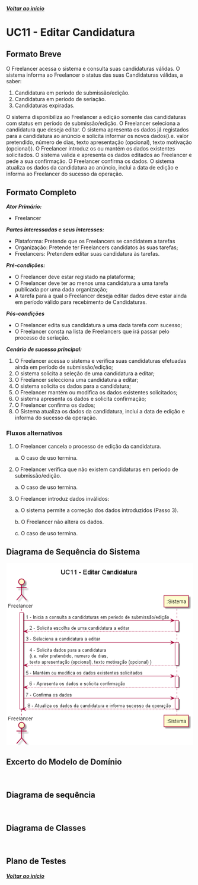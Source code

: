 ##### [Voltar ao início](https://github.com/blestonbandeiraUPSKILL/upskill_java1_labprg_grupo2/tree/main/README.md)

# UC11 - Editar Candidatura


## Formato Breve

O Freelancer acessa o sistema e consulta suas candidaturas válidas. O sistema informa ao Freelancer o status das suas Candidaturas válidas, a saber: 
1. Candidatura em período de submissão/edição.
2. Candidatura em período de seriação.
3. Candidaturas expiradas.

O sistema disponibiliza ao Freelancer a edição somente das candidaturas
com status em período de submissão/edição. O Freelancer seleciona a candidatura que deseja editar. O sistema apresenta os dados já registados para a candidatura ao anúncio e solicita informar os novos dados(i.e. valor pretendido, número de dias, texto apresentação (opcional), texto motivação (opcional)). O Freelancer introduz os ou mantém os dados existentes solicitados. O sistema valida e apresenta os dados editados
ao Freelancer e pede a sua confirmação. O Freelancer confirma os dados. O sistema atualiza os dados da candidatura ao anúncio, inclui a data de edição e informa ao Freelancer do sucesso da operação.

## Formato Completo

**_Ator Primário:_**

- Freelancer

**_Partes interessadas e seus interesses:_**

- Plataforma: Pretende que os Freelancers se candidatem a tarefas
- Organização: Pretende ter Freelancers candidatos às suas tarefas;
- Freelancers: Pretendem editar suas candidatura às tarefas.

**_Pré-condições:_**

- O Freelancer deve estar registado na plataforma;
- O Freelancer deve ter ao menos uma candidatura a uma tarefa publicada por uma dada organização;
- A tarefa para a qual o Freelancer deseja editar dados deve estar ainda em período válido para recebimento de Candidaturas.

**_Pós-condições_**

- O Freelancer edita sua candidatura a uma dada tarefa com sucesso;
- O Freelancer consta na lista de Freelancers que irá passar pelo processo de seriação.

**_Cenário de sucesso principal:_**

1. O Freelancer acessa o sistema e verifica suas candidaturas efetuadas ainda em período de submissão/edição;
2. O sistema solicita a seleção de uma candidatura a editar;
3. O Freelancer selecciona uma candidatura a editar;
4. O sistema solicita os dados para a candidatura; 
5. O Freelancer mantém ou modifica os dados existentes solicitados;
6. O sistema apresenta os dados e solicita confirmação;
7. O Freelancer confirma os dados;
8. O Sistema atualiza os dados da candidatura, inclui a data de edição e informa do sucesso da operação.

### Fluxos alternativos

1. O Freelancer cancela o processo de edição da candidatura. 

   a. O caso de uso termina.
2. O Freelancer verifica que não existem candidaturas em período de submissão/edição. 

    a. O caso de uso termina.
3. O Freelancer introduz dados inválidos:    

    a. O sistema permite a correção dos dados introduzidos (Passo 3).

    b. O Freelancer não altera os dados. 

    c. O caso de uso termina.

## Diagrama de Sequência do Sistema
![UC11_Editar_Candidatura.png](https://github.com/blestonbandeiraUPSKILL/upskill_java1_labprg_grupo2/blob/main/Documenta%C3%A7%C3%A3o/Sprint%204/UC11_Editar_Candidatura/UC11_Editar_Candidatura.png)

## Excerto do Modelo de Domínio
![]()

## Diagrama de sequência <br/>
![]()

## Diagrama de Classes <br/>
![]()

## Plano de Testes <br/>
[]()

##### [Voltar ao início](https://github.com/blestonbandeiraUPSKILL/upskill_java1_labprg_grupo2/tree/main/README.md)